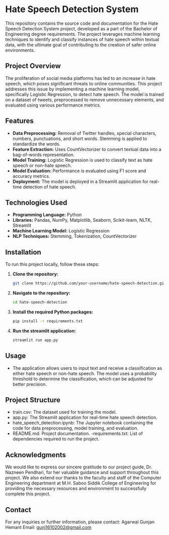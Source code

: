 # Hate Speech Detection System

This repository contains the source code and documentation for the Hate Speech Detection System project, developed as a part of the Bachelor of Engineering degree requirements. The project leverages machine learning techniques to identify and classify instances of hate speech within textual data, with the ultimate goal of contributing to the creation of safer online environments.

## Project Overview

The proliferation of social media platforms has led to an increase in hate speech, which poses significant threats to online communities. This project addresses this issue by implementing a machine learning model, specifically Logistic Regression, to detect hate speech. The model is trained on a dataset of tweets, preprocessed to remove unnecessary elements, and evaluated using various performance metrics.

## Features

- **Data Preprocessing:** Removal of Twitter handles, special characters, numbers, punctuations, and short words. Stemming is applied to standardize the words.
- **Feature Extraction:** Uses CountVectorizer to convert textual data into a bag-of-words representation.
- **Model Training:** Logistic Regression is used to classify text as hate speech or non-hate speech.
- **Model Evaluation:** Performance is evaluated using F1 score and accuracy metrics.
- **Deployment:** The model is deployed in a Streamlit application for real-time detection of hate speech.

## Technologies Used

- **Programming Language:** Python
- **Libraries:** Pandas, NumPy, Matplotlib, Seaborn, Scikit-learn, NLTK, Streamlit
- **Machine Learning Model:** Logistic Regression
- **NLP Techniques:** Stemming, Tokenization, CountVectorizer

## Installation

To run this project locally, follow these steps:

1. **Clone the repository:**
   ```bash
   git clone https://github.com/your-username/hate-speech-detection.git

2. **Navigate to the repository:**
   ```bash
   cd hate-speech-detection

3. **Install the required Python packages:**
   ```bash
   pip install -r requirements.txt

4. **Run the streamlit application:**
     ```bash
   streamlit run app.py
  
## Usage
- The application allows users to input text and receive a classification as either hate speech or non-hate speech. The model uses a probability threshold to determine the classification, which can be adjusted for better precision.

## Project Structure
- train.csv: The dataset used for training the model.
- app.py: The Streamlit application for real-time hate speech detection.
- hate_speech_detection.ipynb: The Jupyter notebook containing the code for data preprocessing, model training, and evaluation.
- README.md: Project documentation.
-requirements.txt: List of dependencies required to run the project.

## Acknowledgments
We would like to express our sincere gratitude to our project guide, Dr. Nazneen Pendhari, for her valuable guidance and support throughout this project. We also extend our thanks to the faculty and staff of the Computer Engineering department at M.H. Saboo Siddik College of Engineering for providing the necessary resources and environment to successfully complete this project.

## Contact
For any inquiries or further information, please contact:
Agarwal Gunjan Hemant
Email: gunj16102002@gmail.com
   

   



   

   
